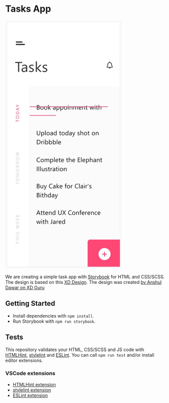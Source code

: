 # Tasks App

![coverImage](./documentation/assets/projectCover.jpg)

We are creating a simple task app with [Storybook](https://storybook.js.org/) for HTML and CSS/SCSS. The design is based on this [XD Design](https://xd.adobe.com/view/b538709f-c03e-4bc6-8519-f3dc19773438-e06b/specs/). The design was created [by Anshul Dawar on XD Guru](https://www.xdguru.com/todo-task-app-xd-concept/)

## Getting Started

- Install dependencies with `npm install`.
- Run Storybook with `npm run storybook`.

## Tests

This repository validates your HTML, CSS/SCSS and JS code with [HTMLHint](https://htmlhint.com/), [stylelint](https://stylelint.io/) and [ESLint](https://eslint.org/). You can call `npm run test` and/or install editor extensions.

### VSCode extensions

- [HTMLHint extension](https://marketplace.visualstudio.com/items?itemName=ctf0.htmlhint)
- [stylelint extension](https://marketplace.visualstudio.com/items?itemName=stylelint.vscode-stylelint)
- [ESLint extension](https://marketplace.visualstudio.com/items?itemName=dbaeumer.vscode-eslint)
